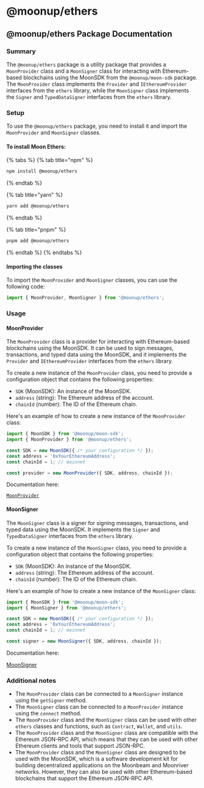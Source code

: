 # @moonup/ethers

## @moonup/ethers Package Documentation

### Summary

The `@moonup/ethers` package is a utility package that provides a `MoonProvider` class and a `MoonSigner` class for interacting with Ethereum-based blockchains using the MoonSDK from the `@moonup/moon-sdk` package. The `MoonProvider` class implements the `Provider` and `IEthereumProvider` interfaces from the `ethers` library, while the `MoonSigner` class implements the `Signer` and `TypedDataSigner` interfaces from the `ethers` library.

### Setup

To use the `@moonup/ethers` package, you need to install it and import the `MoonProvider` and `MoonSigner` classes.

#### To install Moon Ethers:

{% tabs %}
{% tab title="npm" %}
```bash
npm install @moonup/ethers
```
{% endtab %}

{% tab title="yarn" %}
```bash
yarn add @moonup/ethers
```
{% endtab %}

{% tab title="pnpm" %}
```bash
pnpm add @moonup/ethers
```
{% endtab %}
{% endtabs %}

#### Importing the classes

To import the `MoonProvider` and `MoonSigner` classes, you can use the following code:

```javascript
import { MoonProvider, MoonSigner } from '@moonup/ethers';
```

### Usage

#### MoonProvider

The `MoonProvider` class is a provider for interacting with Ethereum-based blockchains using the MoonSDK. It can be used to sign messages, transactions, and typed data using the MoonSDK, and it implements the `Provider` and `IEthereumProvider` interfaces from the `ethers` library.

To create a new instance of the `MoonProvider` class, you need to provide a configuration object that contains the following properties:

* `SDK` (MoonSDK): An instance of the MoonSDK.
* `address` (string): The Ethereum address of the account.
* `chainId` (number): The ID of the Ethereum chain.

Here's an example of how to create a new instance of the `MoonProvider` class:

```javascript
import { MoonSDK } from '@moonup/moon-sdk';
import { MoonProvider } from '@moonup/ethers';

const SDK = new MoonSDK({ /* your configuration */ });
const address = '0xYourEthereumAddress';
const chainId = 1; // mainnet

const provider = new MoonProvider({ SDK, address, chainId });
```

Documentation here:

[`MoonProvider`](moonprovider-98424fc361554e529b42c6618739e9be.md)

#### MoonSigner

The `MoonSigner` class is a signer for signing messages, transactions, and typed data using the MoonSDK. It implements the `Signer` and `TypedDataSigner` interfaces from the `ethers` library.

To create a new instance of the `MoonSigner` class, you need to provide a configuration object that contains the following properties:

* `SDK` (MoonSDK): An instance of the MoonSDK.
* `address` (string): The Ethereum address of the account.
* `chainId` (number): The ID of the Ethereum chain.

Here's an example of how to create a new instance of the `MoonSigner` class:

```javascript
import { MoonSDK } from '@moonup/moon-sdk';
import { MoonSigner } from '@moonup/ethers';

const SDK = new MoonSDK({ /* your configuration */ });
const address = '0xYourEthereumAddress';
const chainId = 1; // mainnet

const signer = new MoonSigner({ SDK, address, chainId });
```

Documentation here:

[MoonSigner](moonsigner-48c2980a33ab459b98198d189f18f641.md)

### Additional notes

* The `MoonProvider` class can be connected to a `MoonSigner` instance using the `getSigner` method.
* The `MoonSigner` class can be connected to a `MoonProvider` instance using the `connect` method.
* The `MoonProvider` class and the `MoonSigner` class can be used with other `ethers` classes and functions, such as `Contract`, `Wallet`, and `utils`.
* The `MoonProvider` class and the `MoonSigner` class are compatible with the Ethereum JSON-RPC API, which means that they can be used with other Ethereum clients and tools that support JSON-RPC.
* The `MoonProvider` class and the `MoonSigner` class are designed to be used with the MoonSDK, which is a software development kit for building decentralized applications on the Moonbeam and Moonriver networks. However, they can also be used with other Ethereum-based blockchains that support the Ethereum JSON-RPC API.

